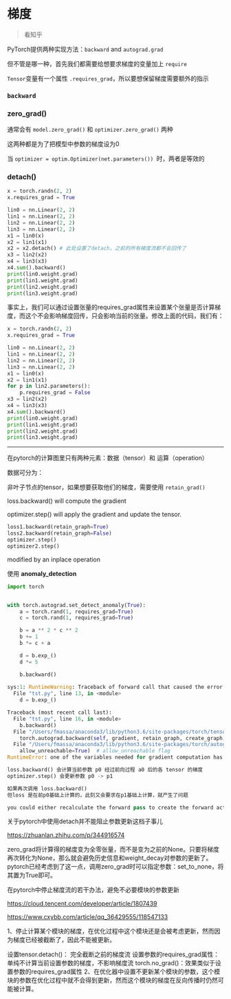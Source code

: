 # 梯度

> 看知乎

PyTorch提供两种实现方法：`backward` and  `autograd.grad`



但不管是哪一种，首先我们都需要给想要求梯度的变量加上 `require`

`Tensor`变量有一个属性 `.requires_grad`，所以要想保留梯度需要额外的指示





### `backward`





### zero_grad()

通常会有 `model.zero_grad()` 和 `optimizer.zero_grad()` 两种

这两种都是为了把模型中参数的梯度设为0

当 `optimizer = optim.Optimizer(net.parameters()) `时，两者是等效的



### detach()

```python
x = torch.randn(2, 2)
x.requires_grad = True

lin0 = nn.Linear(2, 2)
lin1 = nn.Linear(2, 2)
lin2 = nn.Linear(2, 2)
lin3 = nn.Linear(2, 2)
x1 = lin0(x)
x2 = lin1(x1)
x2 = x2.detach() # 此处设置了detach，之前的所有梯度流都不会回传了
x3 = lin2(x2)
x4 = lin3(x3)
x4.sum().backward()
print(lin0.weight.grad)
print(lin1.weight.grad)
print(lin2.weight.grad)
print(lin3.weight.grad)
```



事实上，我们可以通过设置张量的requires_grad属性来设置某个张量是否计算梯度，而这个不会影响梯度回传，只会影响当前的张量。修改上面的代码，我们有：



```python
x = torch.randn(2, 2)
x.requires_grad = True

lin0 = nn.Linear(2, 2)
lin1 = nn.Linear(2, 2)
lin2 = nn.Linear(2, 2)
lin3 = nn.Linear(2, 2)
x1 = lin0(x)
x2 = lin1(x1)
for p in lin2.parameters():
    p.requires_grad = False
x3 = lin2(x2)
x4 = lin3(x3)
x4.sum().backward()
print(lin0.weight.grad)
print(lin1.weight.grad)
print(lin2.weight.grad)
print(lin3.weight.grad)
```





---

在pytorch的计算图里只有两种元素：数据（tensor）和 运算（operation）

数据可分为：









非叶子节点的tensor，如果想要获取他们的梯度，需要使用 `retain_grad()`





loss.backward() will compute the gradient

optimizer.step() will apply the gradient and update the tensor.

```python
loss1.backward(retain_graph=True)
loss2.backward(retain_graph=False)
optimizer.step()
optimizer2.step()
```





modified by an inplace operation



使用 **anomaly_detection**

```python
import torch


with torch.autograd.set_detect_anomaly(True):
    a = torch.rand(1, requires_grad=True)
    c = torch.rand(1, requires_grad=True)

    b = a ** 2 * c ** 2
    b += 1
    b *= c + a

    d = b.exp_()
    d *= 5

    b.backward()
    
sys:1: RuntimeWarning: Traceback of forward call that caused the error:
  File "tst.py", line 13, in <module>
    d = b.exp_()

Traceback (most recent call last):
  File "tst.py", line 16, in <module>
    b.backward()
  File "/Users/fmassa/anaconda3/lib/python3.6/site-packages/torch/tensor.py", line 102, in backward
    torch.autograd.backward(self, gradient, retain_graph, create_graph)
  File "/Users/fmassa/anaconda3/lib/python3.6/site-packages/torch/autograd/__init__.py", line 93, in backward
    allow_unreachable=True)  # allow_unreachable flag
RuntimeError: one of the variables needed for gradient computation has been modified by an inplace operation
```











```python
loss.backward() 会计算当前参数 p0 经过前向过程 a0 后的各 tensor 的梯度
optimizer.step() 会更新参数 p0 -> p1

如果再次调用 loss.backward()
但loss 是在前p0基础上计算的，此刻又会要求在p1基础上计算，就产生了问题

you could either recalculate the forward pass to create the forward activations using the already updated parameters or update the parameters after all gradients were computed.
```



关于pytorch中使用detach并不能阻止参数更新这档子事儿

https://zhuanlan.zhihu.com/p/344916574

zero_grad将计算得的梯度变为全零张量，而不是变为之前的None。只要将梯度再次转化为None，那么就会避免历史信息和weight_decay对参数的更新了。pytorch已经考虑到了这一点，调用zero_grad时可以指定参数：set_to_none，将其置为True即可。









在pytorch中停止梯度流的若干办法，避免不必要模块的参数更新

https://cloud.tencent.com/developer/article/1807439

https://www.cxybb.com/article/qq_36429555/118547133

1、停止计算某个模块的梯度，在优化过程中这个模块还是会被考虑更新，然而因为梯度已经被截断了，因此不能被更新。

设置tensor.detach()： 完全截断之前的梯度流
设置参数的requires_grad属性：单纯不计算当前设置参数的梯度，不影响梯度流
torch.no_grad()：效果类似于设置参数的requires_grad属性
2、在优化器中设置不更新某个模块的参数，这个模块的参数在优化过程中就不会得到更新，然而这个模块的梯度在反向传播时仍然可能被计算。

